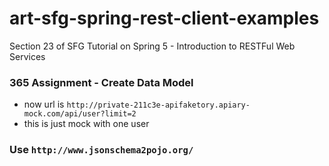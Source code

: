 # art-sfg-spring-rest-client-examples
Section 23 of SFG Tutorial on Spring 5 - Introduction to RESTFul Web Services

### 365 Assignment - Create Data Model

-  now url is `http://private-211c3e-apifaketory.apiary-mock.com/api/user?limit=2`
-  this is just mock with one user

### Use `http://www.jsonschema2pojo.org/`